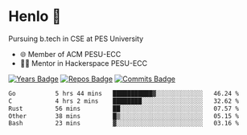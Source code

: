 
# Henlo 🌊

Pursuing b.tech in CSE at PES University

 - 🌐 Member of ACM PESU-ECC
 - 👨‍💻 Mentor in Hackerspace PESU-ECC

 [![Years Badge](https://badges.pufler.dev/years/bwaklog)](https://badges.pufler.dev) 
 [![Repos Badge](https://badges.pufler.dev/repos/bwaklog)](https://badges.pufler.dev)
 [![Commits Badge](https://badges.pufler.dev/commits/monthly/bwaklog)](https://badges.pufler.dev)

<!--START_SECTION:waka-->

```txt
Go           5 hrs 44 mins   ███████████▓░░░░░░░░░░░░░   46.24 %
C            4 hrs 2 mins    ████████░░░░░░░░░░░░░░░░░   32.62 %
Rust         56 mins         ██░░░░░░░░░░░░░░░░░░░░░░░   07.57 %
Other        38 mins         █▒░░░░░░░░░░░░░░░░░░░░░░░   05.15 %
Bash         23 mins         ▓░░░░░░░░░░░░░░░░░░░░░░░░   03.16 %
```

<!--END_SECTION:waka-->
